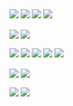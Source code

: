 
<div align="left">
<img src="https://camo.githubusercontent.com/62091a269bbd0dad454e29760b1f38d8aaf60692476c3e8b82918e486ceab11a/68747470733a2f2f736b696c6c69636f6e732e6465762f69636f6e733f693d6a73267065726c696e653d31" /></a>
<img src="https://camo.githubusercontent.com/e91f5840eedc5bff82e388c044cc86cc0cb13e9823c58ccb908b5fe1fa803bdb/68747470733a2f2f736b696c6c69636f6e732e6465762f69636f6e733f693d7473267065726c696e653d31" /></a>
<img src="https://camo.githubusercontent.com/f97ae301fad0cdfa3d60aa38540ed5eb8245bb7c808aa9950788e56d05db615a/68747470733a2f2f736b696c6c69636f6e732e6465762f69636f6e733f693d6e6578746a73267065726c696e653d31" /></a>
<img src="https://camo.githubusercontent.com/a38363ac85a86ad321026107282cf31844aba07c11eb6b0b117d76518dcc6a28/68747470733a2f2f736b696c6c69636f6e732e6465762f69636f6e733f693d7265616374267065726c696e653d31" /></a><br/>
<br/>

<img src="https://skillicons.dev/icons?i=redux" />
<img src="https://skillicons.dev/icons?i=VueJs" />

<img src="https://img.shields.io/badge/-VueJs-4FC08D?logo=Vue.js&logoColor=white&style=flat-square"/></a>
<img src="https://img.shields.io/badge/-Redux-764ABC?logo=Redux&logoColor=white&style=flat-square"/></a>
<img src="https://img.shields.io/badge/-ReduxToolkit-764ABC?logo=Redux&logoColor=white&style=flat-square"/></a>
<img src="https://img.shields.io/badge/styled-components-DB7093?style=flat-square&logo=styled-components&logoColor=white"/></a>
<img src="https://img.shields.io/badge/emotion-FF81F9?style=flat-square&logo=styled-components&logoColor=white"/></a>
<br/>
<br/>
<img src="https://img.shields.io/badge/-Notion-000000?logo=Notion&logoColor=white&style=flat-square"/></a>
<img src="https://img.shields.io/badge/-Figma-F24E1E?logo=Figma&logoColor=white&style=flat-square"/></a>                                                               

<a href="https://velog.io/@jmean12" target="_blank"><img src="https://img.shields.io/badge/Velog-20c997?style=flat-square&logo=Vimeo&logoColor=white"/></a>
<a href="https://github.com/jmean12" target="_blank"><img src="https://img.shields.io/badge/GitHub-181717?style=flat-square&logo=GitHub&logoColor=#181717"/></a>
</div>


<div align="left">
  


<!--
**jmean12/jmean12** is a ✨ _special_ ✨ repository because its `README.md` (this file) appears on your GitHub profile.

Here are some ideas to get you started:

- 🔭 I’m currently working on ...
- 🌱 I’m currently learning ...
- 👯 I’m looking to collaborate on ...
- 🤔 I’m looking for help with ...
- 💬 Ask me about ...
- 📫 How to reach me: ...
- 😄 Pronouns: ...
- ⚡ Fun fact: ...

[![Anurag's github stats](https://github-readme-stats.vercel.app/api?username=jmean12)](https://github.com/anuraghazra/github-readme-stats)
-->  
</div>
